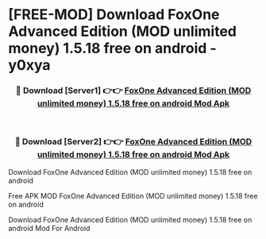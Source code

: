# [FREE-MOD] Download FoxOne Advanced Edition (MOD unlimited money) 1.5.18 free on android - y0xya


<div align="center">
<h3>🔴 Download [Server1] 👉👉 <a href="https://apk-comot.site?title=FoxOne_Advanced_Edition_(MOD_unlimited_money)_1.5.18_free_on_android">FoxOne Advanced Edition (MOD unlimited money) 1.5.18 free on android Mod Apk</a></h3><br>

<h3>🔴 Download [Server2] 👉👉 <a href="https://apk-comot.site?title=FoxOne_Advanced_Edition_(MOD_unlimited_money)_1.5.18_free_on_android">FoxOne Advanced Edition (MOD unlimited money) 1.5.18 free on android Mod Apk</a></h3>
</div>



Download FoxOne Advanced Edition (MOD unlimited money) 1.5.18 free on android 

Free APK MOD FoxOne Advanced Edition (MOD unlimited money) 1.5.18 free on android 

Download FoxOne Advanced Edition (MOD unlimited money) 1.5.18 free on android Mod For Android
